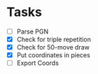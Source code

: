 # Tasks

- [ ] Parse PGN
- [x] Check for triple repetition
- [x] Check for 50-move draw
- [x] Put coordinates in pieces
- [ ] Export Coords